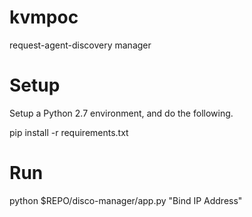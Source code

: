# kvmpoc
request-agent-discovery manager

# Setup
Setup a Python 2.7 environment, and do the following.

pip install -r requirements.txt 

# Run

python $REPO/disco-manager/app.py "Bind IP Address"
